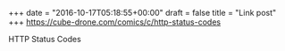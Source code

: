 +++
date = "2016-10-17T05:18:55+00:00"
draft = false
title = "Link post"
+++
https://cube-drone.com/comics/c/http-status-codes

HTTP Status Codes
